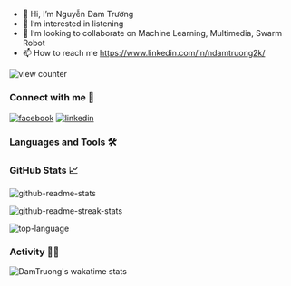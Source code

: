 - 👋 Hi, I’m Nguyễn Đam Trường
- 👀 I’m interested in listening
- 💞️ I’m looking to collaborate on Machine Learning, Multimedia, Swarm Robot
- 📫 How to reach me https://www.linkedin.com/in/ndamtruong2k/
  
![view counter](https://komarev.com/ghpvc/?username=hoangtran0410&label=Profile%20views&color=0e75b6&style=flat-square)

### Connect with me 👀
<!--<p align="left">
<a href="https://codepen.io/hoanghien0410" target="blank"><img align="center" src="https://cdn.jsdelivr.net/npm/simple-icons@3.0.1/icons/codepen.svg" alt="hoanghien0410" height="30" width="40" /></a>

<a href="https://linkedin.com/in/99-hoangtran" target="blank"><img align="center" src="https://cdn.jsdelivr.net/npm/simple-icons@3.0.1/icons/linkedin.svg" alt="hoang-tran-69731113a" height="30" width="40" /></a>

<a href="https://stackoverflow.com/users/11898496" target="blank"><img align="center" src="https://cdn.jsdelivr.net/npm/simple-icons@3.0.1/icons/stackoverflow.svg" alt="11898496" height="30" width="40" /></a>

<a href="https://fb.com/99.hoangtran" target="blank"><img align="center" src="https://cdn.jsdelivr.net/npm/simple-icons@3.0.1/icons/facebook.svg" alt="99.hoangtran" height="30" width="40" /></a>
</p>-->
<div>
<a href="https://www.facebook.com/OomNomm/" target="blank"><img align="center" src="https://img.shields.io/badge/Facebook-1877F2?style=for-the-badge&logo=facebook&logoColor=white" alt="facebook"/></a>
<a href="https://www.linkedin.com/in/ndamtruong2k/" target="blank"><img align="center" src="https://img.shields.io/badge/LinkedIn-0077B5?style=for-the-badge&logo=linkedin&logoColor=white" alt="linkedin"/></a>
</div>

### Languages and Tools 🛠

### GitHub Stats 📈

<!--<p align="center"> <a href="https://github.com/ryo-ma/github-profile-trophy"><img src="https://github-profile-trophy.vercel.app/?username=ndamtruong2k" alt="ndamtruong2k" /></a> </p>-->

![github-readme-stats](https://github-readme-stats.vercel.app/api?username=ndamtruong2k&show_icons=true&locale=en&theme=tokyonight)

![github-readme-streak-stats](https://github-readme-streak-stats.herokuapp.com/?user=ndamtruong2k&theme=tokyonight)

![top-language](https://github-readme-stats.vercel.app/api/top-langs?username=ndamtruong2k&count_private=true&show_icons=true&locale=en&layout=compact&theme=tokyonight)

### Activity 👩‍💻

![DamTruong's wakatime stats](https://github-readme-stats.vercel.app/api?username=ndamtruong2k&show_icons=true&theme=radical)

<!---
ndamtruong2k/ndamtruong2k is a ✨ special ✨ repository because its `README.md` (this file) appears on your GitHub profile.
You can click the Preview link to take a look at your changes.
--->

